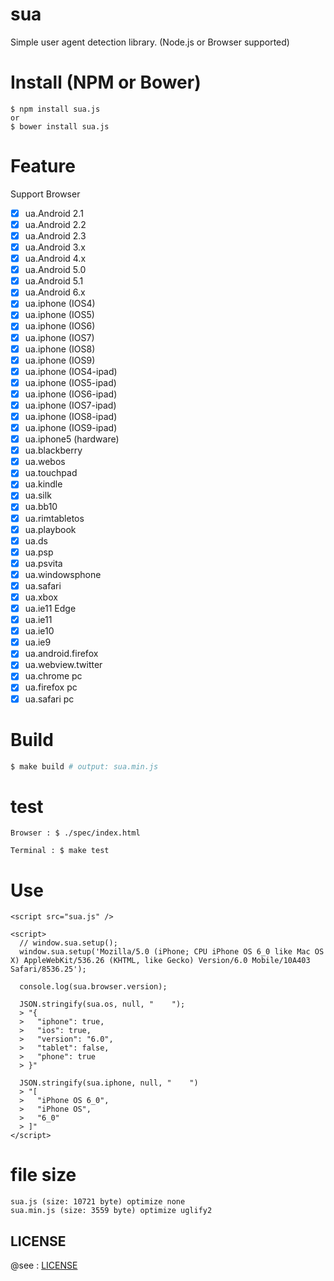 # sua

Simple user agent detection library. (Node.js or Browser supported)

# Install (NPM or Bower)

```
$ npm install sua.js
or
$ bower install sua.js
```

# Feature

Support Browser

- [x] ua.Android 2.1
- [x] ua.Android 2.2
- [x] ua.Android 2.3
- [x] ua.Android 3.x
- [x] ua.Android 4.x
- [x] ua.Android 5.0
- [x] ua.Android 5.1
- [x] ua.Android 6.x
- [x] ua.iphone (IOS4)
- [x] ua.iphone (IOS5)
- [x] ua.iphone (IOS6)
- [x] ua.iphone (IOS7)
- [x] ua.iphone (IOS8)
- [x] ua.iphone (IOS9)
- [x] ua.iphone (IOS4-ipad)
- [x] ua.iphone (IOS5-ipad)
- [x] ua.iphone (IOS6-ipad)
- [x] ua.iphone (IOS7-ipad)
- [x] ua.iphone (IOS8-ipad)
- [x] ua.iphone (IOS9-ipad)
- [x] ua.iphone5 (hardware)
- [x] ua.blackberry
- [x] ua.webos
- [x] ua.touchpad
- [x] ua.kindle
- [x] ua.silk
- [x] ua.bb10
- [x] ua.rimtabletos
- [x] ua.playbook
- [x] ua.ds
- [x] ua.psp
- [x] ua.psvita
- [x] ua.windowsphone
- [x] ua.safari
- [x] ua.xbox
- [x] ua.ie11 Edge
- [x] ua.ie11
- [x] ua.ie10
- [x] ua.ie9
- [x] ua.android.firefox
- [x] ua.webview.twitter
- [x] ua.chrome pc
- [x] ua.firefox pc
- [x] ua.safari pc

# Build

```sh
$ make build # output: sua.min.js
```

# test

```
Browser : $ ./spec/index.html

Terminal : $ make test
```

# Use

```
<script src="sua.js" />

<script>
  // window.sua.setup();
  window.sua.setup('Mozilla/5.0 (iPhone; CPU iPhone OS 6_0 like Mac OS X) AppleWebKit/536.26 (KHTML, like Gecko) Version/6.0 Mobile/10A403 Safari/8536.25');

  console.log(sua.browser.version);

  JSON.stringify(sua.os, null, "    ");
  > "{
  >   "iphone": true,
  >   "ios": true,
  >   "version": "6.0",
  >   "tablet": false,
  >   "phone": true
  > }"

  JSON.stringify(sua.iphone, null, "    ")
  > "[
  >   "iPhone OS 6_0",
  >   "iPhone OS",
  >   "6_0"
  > ]"
</script>
```

# file size

```
sua.js (size: 10721 byte) optimize none
sua.min.js (size: 3559 byte) optimize uglify2
```

## LICENSE

@see : [LICENSE](https://github.com/fkei/sua.js/blob/master/LICENSE)
